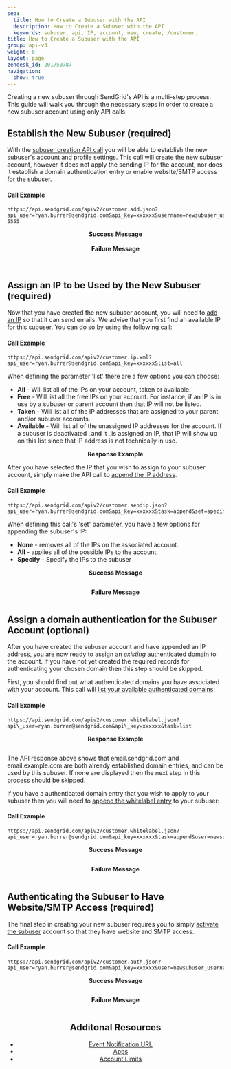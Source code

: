 ```yaml
---
seo:
  title: How to Create a Subuser with the API
  description: How to Create a Subuser with the API
  keywords: subuser, api, IP, account, new, create, /customer.
title: How to Create a Subuser with the API
group: api-v3
weight: 0
layout: page
zendesk_id: 201750787
navigation:
  show: true
---
```


Creating a new subuser through SendGrid's API is a multi-step process. This guide will walk you through the necessary steps in order to create a new subuser account using only API calls.

## Establish the New Subuser (required)

With the [subuser creation API call](https://sendgrid.com/docs/API_Reference/Customer_Subuser_API/subusers.html) you will be able to establish the new subuser's account and profile settings. This call will create the new subuser account, however it does not apply the sending IP for the account, nor does it establish a domain authentication entry or enable website/SMTP access for the subuser.

#### Call Example

```
https://api.sendgrid.com/apiv2/customer.add.json?api_user=ryan.burrer@sendgrid.com&api_key=xxxxxx&username=newsubuser_username&website=yourdomain.com&password=newsubuser_password&confirm_password=newsubuser_password&first_name=Ryan&last_name=Burrer&address=555_anystreet&city=any_city&state=CO&zip=80203&email=example@example.com&country=US&phone=555-5555
```

<center>
<strong>Success Message<br></strong><img src="http://content.screencast.com/users/Ryan.Burrer/folders/Jing/media/5e355c42-487e-442a-bd2b-89c9d80dd7d0/00000094.png" alt=""><center><strong> <br>Failure Message<br></strong></center>
<img src="http://content.screencast.com/users/Ryan.Burrer/folders/Jing/media/d8482205-976f-4f82-ad3a-77503e867c2f/00000095.png" alt=""> <strong><span class="wysiwyg-font-size-medium"><br><br></span></strong>
</center>

## Assign an IP to be Used by the New Subuser (required)

Now that you have created the new subuser account, you will need to [add an IP](http://sendgrid.com/docs/API_Reference/Customer_Subuser_API/ip_management.html#subuser-ip-assignment) so that it can send emails. We advise that you first find an available IP for this subuser. You can do so by using the following call:

#### Call Example
```
https://api.sendgrid.com/apiv2/customer.ip.xml?api_user=ryan.burrer@sendgrid.com&api_key=xxxxxx&list=all
```

When defining the parameter 'list' there are a few options you can choose:

- **All** - Will list all of the IPs on your account, taken or available.
- **Free** - Will list all the free IPs on your account. For instance, if an IP is in use by a subuser or parent account then that IP will not be listed.
- **Taken** - Will list all of the IP addresses that are assigned to your parent and/or subuser accounts.
- **Available** - Will list all of the unassigned IP addresses for the account. If a subuser is deactivated _and it _is assigned an IP, that IP will show up on this list since that IP address is not technically in use.
<center>
<strong>Response Example<br></strong><img src="http://content.screencast.com/users/Ryan.Burrer/folders/Jing/media/0dc1923b-fff9-4446-aff1-5dcab41929a4/00000096.png" alt="" align="middle">
</center>

After you have selected the IP that you wish to assign to your subuser account, simply make the API call to [append the IP address](http://sendgrid.com/docs/API_Reference/Customer_Subuser_API/ip_management.html#subuser-ip-assignment).

#### Call Example
```
https://api.sendgrid.com/apiv2/customer.sendip.json?api_user=ryan.burrer@sendgrid.com&api_key=xxxxxx&task=append&set=specify&user=newsubuser_username&ip[]=255.255.255.250&ip[]=255.255.255.255
```

When defining this call's 'set' parameter, you have a few options for appending the subuser's IP:

- **None** - removes all of the IPs on the associated account.
- **All** - applies all of the possible IPs to the account.
- **Specify** - Specify the IPs to the subuser
<center>
<strong>Success Message</strong>
<p class="wysiwyg-text-align-left"><img src="http://content.screencast.com/users/Ryan.Burrer/folders/Jing/media/5e355c42-487e-442a-bd2b-89c9d80dd7d0/00000094.png" alt="" align="middle"></p>
<strong>Failure Message</strong>
<p class="wysiwyg-text-align-left"><img src="http://content.screencast.com/users/Ryan.Burrer/folders/Jing/media/d8482205-976f-4f82-ad3a-77503e867c2f/00000095.png" alt="" align="middle"></p>
</center>



## Assign a domain authentication for the Subuser Account (optional)

After you have created the subuser account and have appended an IP address, you are now ready to assign an _existing_  [authenticated domain]({{root_url}}/ui/account-and-settings/how-to-set-up-domain-authentication/) to the account. If you have not yet created the required records for authenticating your chosen domain then this step should be skipped.

First, you should find out what authenticated domains you have associated with your account. This call will [list your available authenticated domains](http://sendgrid.com/docs/API_Reference/Customer_Subuser_API/whitelabel.html#list):

#### Call Example
```
https://api.sendgrid.com/apiv2/customer.whitelabel.json?api\_user=ryan.burrer@sendgrid.com&api\_key=xxxxxx&task=list
```

<center>
<strong>Response Example</strong>
<p class="wysiwyg-text-align-left"><img src="http://content.screencast.com/users/Ryan.Burrer/folders/Jing/media/9d491f57-d3c8-4376-a31d-a04b49590747/00000097.png" alt=""></p>
</center>

The API response above shows that email.sendgrid.com and email.example.com are both already established domain entries, and can be used by this subuser. If none are displayed then the next step in this process should be skipped.

If you have a authenticated domain entry that you wish to apply to your subuser then you will need to [append the whitelabel entry](http://sendgrid.com/docs/API_Reference/Customer_Subuser_API/whitelabel.html#append) to your subuser:

#### Call Example
```
https://api.sendgrid.com/apiv2/customer.whitelabel.json?api_user=ryan.burrer@sendgrid.com&api_key=xxxxxx&task=append&user=newsubuser_username&mail_domain=YOUR.ALREADY.EXISTING.WHITELABEL
```
<center>
<strong>Success Message</strong>
<p class="wysiwyg-text-align-left"><img src="http://content.screencast.com/users/Ryan.Burrer/folders/Jing/media/5e355c42-487e-442a-bd2b-89c9d80dd7d0/00000094.png" alt="" align="middle"></p>
<strong>Failure Message</strong>
<p><img src="http://content.screencast.com/users/Ryan.Burrer/folders/Jing/media/d8482205-976f-4f82-ad3a-77503e867c2f/00000095.png" alt=""></p>
</center>

## Authenticating the Subuser to Have Website/SMTP Access (required)

The final step in creating your new subuser requires you to simply [activate the subuser](https://sendgrid.com/docs/API_Reference/Customer_Subuser_API/authenticate_a_subuser.html) account so that they have website and SMTP access.

#### Call Example
```
https://api.sendgrid.com/apiv2/customer.auth.json?api_user=ryan.burrer@sendgrid.com&api_key=xxxxxx&user=newsubuser_username&password=newsubuser_password
```

<center>
<strong>Success Message</strong>
<p><img src="http://content.screencast.com/users/Ryan.Burrer/folders/Jing/media/5e355c42-487e-442a-bd2b-89c9d80dd7d0/00000094.png" alt="" align="middle"></p>
<strong>Failure Message</strong>
<p><img src="http://content.screencast.com/users/Ryan.Burrer/folders/Jing/media/d8482205-976f-4f82-ad3a-77503e867c2f/00000095.png" alt=""></p>
</center>
<center>


## Additonal Resources

* [Event Notification URL](https://sendgrid.com/docs/API_Reference/Customer_Subuser_API/event_notification_url.html)
* [Apps](https://sendgrid.com/docs/API_Reference/Customer_Subuser_API/apps.html)
* [Account Limits](https://sendgrid.com/docs/API_Reference/Customer_Subuser_API/account_limits.html)

